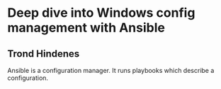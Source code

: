 # Deep dive into Windows config management with Ansible
## Trond Hindenes

Ansible is a configuration manager.
It runs playbooks which describe a configuration. 

